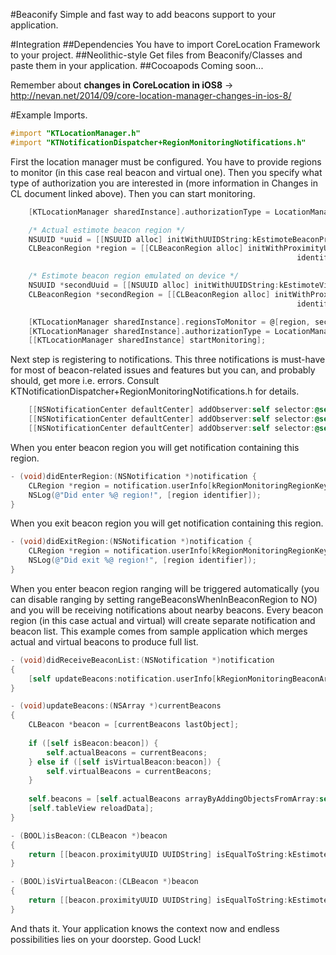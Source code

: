 #Beaconify
Simple and fast way to add beacons support to your application. 

#Integration
##Dependencies
You have to import CoreLocation Framework to your project.
##Neolithic-style
Get files from Beaconify/Classes and paste them in your application.
##Cocoapods
Coming soon...

Remember about **changes in CoreLocation in iOS8** -> 
http://nevan.net/2014/09/core-location-manager-changes-in-ios-8/ 


#Example
Imports.
```objective-c
#import "KTLocationManager.h"
#import "KTNotificationDispatcher+RegionMonitoringNotifications.h"
```
First the location manager must be configured. You have to provide regions to monitor (in this case real beacon and virtual one). Then you specify what type of authorization you are interested in (more information in Changes in CL document linked above). Then you can start monitoring.
```objective-c
    [KTLocationManager sharedInstance].authorizationType = LocationManagerAuthorizationTypeAlways;

    /* Actual estimote beacon region */
    NSUUID *uuid = [[NSUUID alloc] initWithUUIDString:kEstimoteBeaconProximityUUIDString];
    CLBeaconRegion *region = [[CLBeaconRegion alloc] initWithProximityUUID:uuid
                                                                identifier:@"EstimoteBeaconRegion"];

    /* Estimote beacon region emulated on device */
    NSUUID *secondUuid = [[NSUUID alloc] initWithUUIDString:kEstimoteVirtualBeaconProximityUUIDString];
    CLBeaconRegion *secondRegion = [[CLBeaconRegion alloc] initWithProximityUUID:secondUuid
                                                                identifier:@"VirtualEstimoteBeaconRegion"];

    [KTLocationManager sharedInstance].regionsToMonitor = @[region, secondRegion];
    [KTLocationManager sharedInstance].authorizationType = LocationManagerAuthorizationTypeAlways;
    [[KTLocationManager sharedInstance] startMonitoring];
```
Next step is registering to notifications. This three notifications is must-have for most of beacon-related issues and features but you can, and probably should, get more i.e. errors. Consult KTNotificationDispatcher+RegionMonitoringNotifications.h for details.
```objective-c
    [[NSNotificationCenter defaultCenter] addObserver:self selector:@selector(didReceiveBeaconList:) name:kRegionMonitoringDidRangeBeaconsNotification object:nil];
    [[NSNotificationCenter defaultCenter] addObserver:self selector:@selector(didEnterRegion:) name:kRegionMonitoringDidEnterNotification object:nil];
    [[NSNotificationCenter defaultCenter] addObserver:self selector:@selector(didExitRegion:) name:kRegionMonitoringDidExitNotification object:nil];
```
When you enter beacon region you will get notification containing this region.
```objective-c
- (void)didEnterRegion:(NSNotification *)notification {
    CLRegion *region = notification.userInfo[kRegionMonitoringRegionKey];
    NSLog(@"Did enter %@ region!", [region identifier]);
}
```
When you exit beacon region you will get notification containing this region.
```objective-c
- (void)didExitRegion:(NSNotification *)notification {
    CLRegion *region = notification.userInfo[kRegionMonitoringRegionKey];
    NSLog(@"Did exit %@ region!", [region identifier]);
}
```
When you enter beacon region ranging will be triggered automatically (you can disable ranging by setting rangeBeaconsWhenInBeaconRegion to NO) and you will be receiving notifications about nearby beacons. Every beacon region (in this case actual and virtual) will create separate notification and beacon list. This example comes from sample application which merges actual and virtual beacons to produce full list.
```objective-c
- (void)didReceiveBeaconList:(NSNotification *)notification
{
    [self updateBeacons:notification.userInfo[kRegionMonitoringBeaconArrayKey]];
}

- (void)updateBeacons:(NSArray *)currentBeacons
{
    CLBeacon *beacon = [currentBeacons lastObject];
    
    if ([self isBeacon:beacon]) {
        self.actualBeacons = currentBeacons;
    } else if ([self isVirtualBeacon:beacon]) {
        self.virtualBeacons = currentBeacons;
    }
    
    self.beacons = [self.actualBeacons arrayByAddingObjectsFromArray:self.virtualBeacons];
    [self.tableView reloadData];
}

- (BOOL)isBeacon:(CLBeacon *)beacon
{
    return [[beacon.proximityUUID UUIDString] isEqualToString:kEstimoteBeaconProximityUUIDString];
}

- (BOOL)isVirtualBeacon:(CLBeacon *)beacon
{
    return [[beacon.proximityUUID UUIDString] isEqualToString:kEstimoteVirtualBeaconProximityUUIDString];
}

```
And thats it. Your application knows the context now and endless possibilities lies on your doorstep.
Good Luck!
